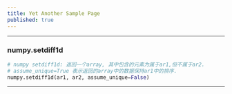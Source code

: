 ```yaml
---
title: Yet Another Sample Page
published: true
---
```


* * *
### numpy.setdiff1d
```python
# numpy setdiff1d: 返回一个array, 其中包含的元素为属于ar1,但不属于ar2.
# assume_unique=True 表示返回的array中的数据保持ar1中的排序.
numpy.setdiff1d(ar1, ar2, assume_unique=False)
```
* * *